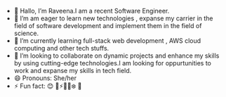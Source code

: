 - 👋 Hallo, I’m Raveena.I am a recent Software Engineer.
- 👀 I’m am eager to learn new technologies , expanse my carrier in the field of software development and implement them in the field of science.
- 🌱 I’m currently learning full-stack web development , AWS cloud computing and other tech stuffs.
- 💞️ I’m looking to collaborate on dynamic projects and enhance my skills by using cutting-edge technologies.I am looking for oppurtunities to work and expanse my skills in tech field.
- 😄 Pronouns: She/her
- ⚡ Fun fact: 😊 🎲⚡🌞🔥❄️ 💛

<!---
Raveenaross/Raveenaross is a ✨ special ✨ repository because its `README.md` (this file) appears on your GitHub profile.
You can click the Preview link to take a look at your changes.
--->
